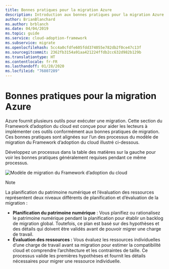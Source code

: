 ```yaml
---
title: Bonnes pratiques pour la migration Azure
description: Introduction aux bonnes pratiques pour la migration Azure
author: BrianBlanchard
ms.author: brblanch
ms.date: 04/04/2019
ms.topic: guide
ms.service: cloud-adoption-framework
ms.subservice: migrate
ms.openlocfilehash: 5cc4a0cfdfe605fdd374055e782db2f0ce47c13f
ms.sourcegitcommit: 2362fb3154a91aa421224ffdb2cc632d982b129b
ms.translationtype: HT
ms.contentlocale: fr-FR
ms.lasthandoff: 01/28/2020
ms.locfileid: "76807289"
---
```

# <a name="azure-migration-best-practices"></a>Bonnes pratiques pour la migration Azure

Azure fournit plusieurs outils pour exécuter une migration. Cette section du Framework d’adoption du cloud est conçue pour aider les lecteurs à implémenter ces outils conformément aux bonnes pratiques de migration. Ces bonnes pratiques sont alignées sur l’un des processus du modèle de migration du Framework d’adoption du cloud illustré ci-dessous.

Développez un processus dans la table des matières sur la gauche pour voir les bonnes pratiques généralement requises pendant ce même processus.

![Modèle de migration du Framework d’adoption du cloud](../../_images/operational-transformation-migrate.png)

> [!NOTE]
> La planification du patrimoine numérique et l’évaluation des ressources représentent deux niveaux différents de planification et d’évaluation de la migration :
>
> - **Planification du patrimoine numérique** : Vous planifiez ou rationalisez le patrimoine numérique pendant la planification pour établir un backlog de migration global. Toutefois, ce plan est basé sur des hypothèses et des détails qui doivent être validés avant de pouvoir migrer une charge de travail.
> - **Évaluation des ressources :** Vous évaluez les ressources individuelles d’une charge de travail avant sa migration pour estimer la compatibilité cloud et comprendre l’architecture et les contraintes de taille. Ce processus valide les premières hypothèses et fournit les détails nécessaires pour migrer une ressource individuelle.

